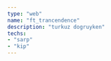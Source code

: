 ```yaml
---
type: "web"
name: "ft_trancendence"
description: "turkuz dogruyken"
techs:
- "sarp"
- "kip"
---
```


